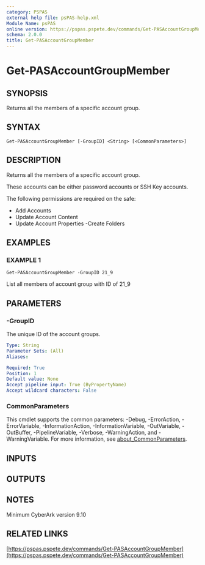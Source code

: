 ```yaml
---
category: PSPAS
external help file: psPAS-help.xml
Module Name: psPAS
online version: https://pspas.pspete.dev/commands/Get-PASAccountGroupMember
schema: 2.0.0
title: Get-PASAccountGroupMember
---
```


# Get-PASAccountGroupMember

## SYNOPSIS
Returns all the members of a specific account group.

## SYNTAX

```
Get-PASAccountGroupMember [-GroupID] <String> [<CommonParameters>]
```

## DESCRIPTION
Returns all the members of a specific account group.

These accounts can be either password accounts or SSH Key accounts.

The following permissions are required on the safe:
 - Add Accounts
 - Update Account Content
 - Update Account Properties
  -Create Folders

## EXAMPLES

### EXAMPLE 1
```
Get-PASAccountGroupMember -GroupID 21_9
```

List all members of account group with ID of 21_9

## PARAMETERS

### -GroupID
The unique ID of the account groups.

```yaml
Type: String
Parameter Sets: (All)
Aliases:

Required: True
Position: 1
Default value: None
Accept pipeline input: True (ByPropertyName)
Accept wildcard characters: False
```

### CommonParameters
This cmdlet supports the common parameters: -Debug, -ErrorAction, -ErrorVariable, -InformationAction, -InformationVariable, -OutVariable, -OutBuffer, -PipelineVariable, -Verbose, -WarningAction, and -WarningVariable. For more information, see [about_CommonParameters](http://go.microsoft.com/fwlink/?LinkID=113216).

## INPUTS

## OUTPUTS

## NOTES
Minimum CyberArk version 9.10

## RELATED LINKS

[https://pspas.pspete.dev/commands/Get-PASAccountGroupMember](https://pspas.pspete.dev/commands/Get-PASAccountGroupMember)

